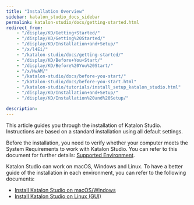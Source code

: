 ```yaml
---
title: "Installation Overview"
sidebar: katalon_studio_docs_sidebar
permalink: katalon-studio/docs/getting-started.html
redirect_from:
    - "/display/KD/Getting+Started/"
    - "/display/KD/Getting%20Started/"
    - "/display/KD/Installation+and+Setup/"
    - "/x/l4Ei/"
    - "/katalon-studio/docs/getting-started/"
    - "/display/KD/Before+You+Start/"
    - "/display/KD/Before%20You%20Start/"
    - "/x/HwAM/"
    - "/katalon-studio/docs/before-you-start/"
    - "/katalon-studio/docs/before-you-start.html"
    - "/katalon-studio/tutorials/install_setup_katalon_studio.html"
    - "/display/KD/Installation+and+Setup/"
    - "/display/KD/Installation%20and%20Setup/"

description:
---
```


This article guides you through the installation of Katalon Studio. Instructions are based on a standard installation using all default settings.

Before the installation, you need to verify whether your computer meets the System Requirements to work with Katalon Studio. You can refer to this document for further details: [Supported Environment](https://docs.katalon.com/katalon-studio/docs/supported-environments.html).

Katalon Studio can work on macOS, Windows and Linux. To have a better guide of the installation in each environment, you can refer to the following documents:

- [Install Katalon Studio on macOS/Windows](https://docs.katalon.com/katalon-studio/docs/ks-installation-macOS-windows.html)
- [Install Katalon Studio on Linux (GUI)](https://docs.katalon.com/katalon-studio/docs/katalon-studio-gui-beta-for-linux.html)
